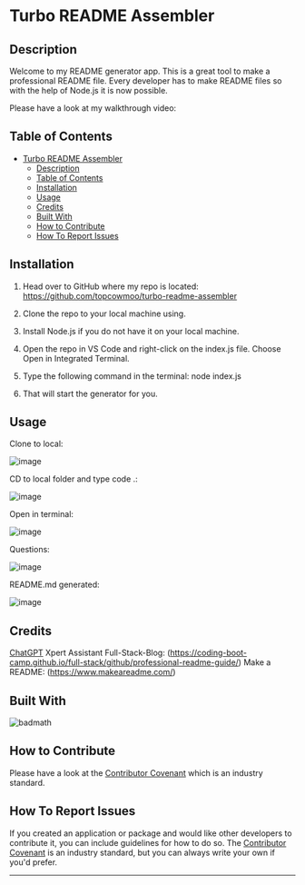 # Turbo README Assembler

## Description

Welcome to my README generator app. This is a great tool to make a professional README file. Every developer has to make README files so with the help of Node.js it is now possible.

Please have a look at my walkthrough video:


## Table of Contents

- [Turbo README Assembler](#turbo-readme-assembler)
  - [Description](#description)
  - [Table of Contents](#table-of-contents)
  - [Installation](#installation)
  - [Usage](#usage)
  - [Credits](#credits)
  - [Built With](#built-with)
  - [How to Contribute](#how-to-contribute)
  - [How To Report Issues](#how-to-report-issues)

## Installation

1. Head over to GitHub where my repo is located:
https://github.com/topcowmoo/turbo-readme-assembler

2. Clone the repo to your local machine using.

3. Install Node.js if you do not have it on your local machine.

4. Open the repo in VS Code and right-click on the index.js file.  Choose Open in Integrated Terminal.

5. Type the following command in the terminal:
node index.js

6. That will start the generator for you.


## Usage

Clone to local:

![image](https://github.com/topcowmoo/turbo-readme-assembler/assets/149528212/59ec8182-b19b-4696-86c0-d2b73294100f)

CD to local folder and type code .:

![image](https://github.com/topcowmoo/turbo-readme-assembler/assets/149528212/d77adff7-6527-483c-8d1c-554008b7d7a4)

Open in terminal:

![image](https://github.com/topcowmoo/turbo-readme-assembler/assets/149528212/046f89e6-8236-4d5c-952b-0637da5d0dea)

Questions:

![image](https://github.com/topcowmoo/turbo-readme-assembler/assets/149528212/f12b9e21-d467-4f85-a665-e2258128bd21)

README.md generated:

![image](https://github.com/topcowmoo/turbo-readme-assembler/assets/149528212/6aa4ab78-544c-41e7-9728-012277478f80)


## Credits

[ChatGPT](https://chat.openai.com/)
Xpert Assistant
Full-Stack-Blog: (https://coding-boot-camp.github.io/full-stack/github/professional-readme-guide/)
Make a README: (https://www.makeareadme.com/)

## Built With

![badmath](https://img.shields.io/github/languages/top/lernantino/badmath)

## How to Contribute

Please have a look at the [Contributor Covenant](https://www.contributor-covenant.org/) which is an industry standard. 

## How To Report Issues

If you created an application or package and would like other developers to contribute it, you can include guidelines for how to do so. The [Contributor Covenant](https://www.contributor-covenant.org/) is an industry standard, but you can always write your own if you'd prefer.

---